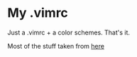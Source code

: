 # My .vimrc

Just a .vimrc + a color schemes. That's it.

Most of the stuff taken from [here](https://amix.dk/vim/vimrc.html)
